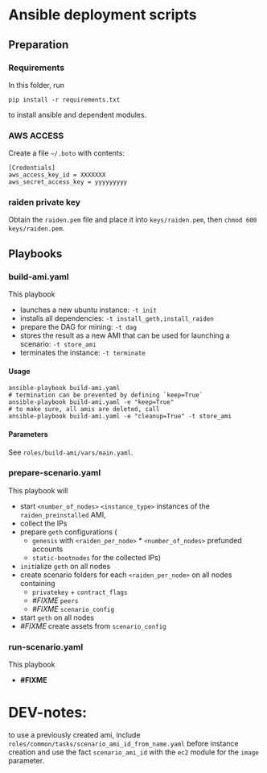 # Ansible deployment scripts

## Preparation

### Requirements

In this folder, run

    pip install -r requirements.txt

to install ansible and dependent modules.

### AWS ACCESS
Create a file `~/.boto` with contents:


    [Credentials]
    aws_access_key_id = XXXXXXX 
    aws_secret_access_key = yyyyyyyyy 

### raiden private key
Obtain the `raiden.pem` file and place it into `keys/raiden.pem`, then `chmod 600 keys/raiden.pem`.


## Playbooks

### build-ami.yaml

This playbook 
- launches a new ubuntu instance: `-t init`
- installs all dependencies: `-t install_geth,install_raiden`
- prepare the DAG for mining: `-t dag`
- stores the result as a new AMI that can be used for launching a scenario: `-t store_ami`
- terminates the instance: `-t terminate`

#### Usage

    ansible-playbook build-ami.yaml
    # termination can be prevented by defining `keep=True`
    ansible-playbook build-ami.yaml -e "keep=True"
    # to make sure, all amis are deleted, call
    ansible-playbook build-ami.yaml -e "cleanup=True" -t store_ami
    

#### Parameters

See `roles/build-ami/vars/main.yaml`.

### prepare-scenario.yaml

This playbook will 

- start `<number_of_nodes>` `<instance_type>` instances of the `raiden_preinstalled` AMI,
- collect the IPs
- prepare `geth` configurations (
    - `genesis` with `<raiden_per_node>` * `<number_of_nodes>` prefunded accounts
    - `static-bootnodes` for the collected IPs)
- `init`ialize `geth` on all nodes
- create scenario folders for each `<raiden_per_node>` on all nodes containing 
    - `privatekey` + `contract_flags`
    - *#FIXME* `peers`
    - *#FIXME* `scenario_config`
- start `geth` on all nodes
- *#FIXME* create assets from `scenario_config`

### run-scenario.yaml

This playbook
- **#FIXME**

# DEV-notes: 
to use a previously created ami, include
`roles/common/tasks/scenario_ami_id_from_name.yaml` before instance creation and use the fact
`scenario_ami_id` with the `ec2` module for the `image` parameter.
